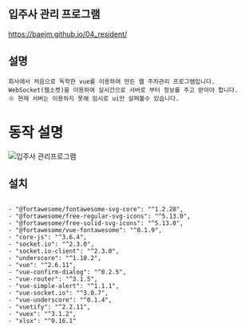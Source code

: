 ## 입주사 관리 프로그램


https://baejm.github.io/04_resident/




## 설명 

```
회사에서 처음으로 독학한 vue를 이용하여 만든 웹 주차관리 프로그램입니다.
WebSocket(웹소켓)을 이용하여 실시간으로 서버로 부터 정보를 주고 받아야 합니다.
※ 현재 서버는 이용하지 못해 임시로 ui만 살펴볼수 있습니다. 
```



# 동작 설명
![입주사 관리프로그램](https://user-images.githubusercontent.com/35725338/113373386-b033be00-93a5-11eb-8d0b-f10935d5b3ce.gif)




## 설치
```

- "@fortawesome/fontawesome-svg-core": "^1.2.28",
- "@fortawesome/free-regular-svg-icons": "^5.13.0",
- "@fortawesome/free-solid-svg-icons": "^5.13.0",
- "@fortawesome/vue-fontawesome": "^0.1.9",
- "core-js": "^3.6.4",
- "socket.io": "^2.3.0",
- "socket.io-client": "^2.3.0",
- "underscore": "^1.10.2",
- "vue": "^2.6.11",
- "vue-confirm-dialog": "^0.2.5",
- "vue-router": "^3.1.5",
- "vue-simple-alert": "^1.1.1",
- "vue-socket.io": "^3.0.7",
- "vue-underscore": "^0.1.4",
- "vuetify": "^2.2.11",
- "vuex": "^3.1.2",
- "xlsx": "^0.16.1"

```
